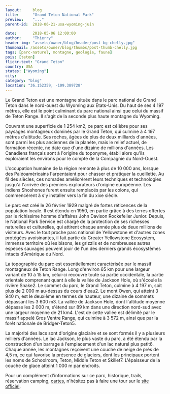 ```yaml
---
layout:     blog
title:      "Grand Teton National Park"
preview:    "..."
parent-id:  2018-06-21-usa-wyoming-juin

date:       2018-05-06 12:00:00
author:     "Thierry"
header-img: "assets/owner/blog/header/post-bg-chelly.jpg"
thumbnail: /assets/owner/blog/thumbs/post-thumb-chelly.jpg
tags: [parc-naturel, montagne, geologie, faune]
pois: [teton]
flickr-text: "Grand Teton"
country: USA 
states: ["Wyoming"]
city: 
category: "blog"
location: "36.152359, -109.389728"
---
```


Le Grand Teton est une montagne située dans le parc national de Grand Teton dans le nord-ouest du Wyoming aux États-Unis. Du haut de ses 4 197 mètres, elle est le point culminant du parc national ainsi que celui du massif de Teton Range. Il s'agit de la seconde plus haute montagne du Wyoming.

Couvrant une superficie de 1 254 km2, ce parc est célèbre pour ses paysages montagneux dominés par le Grand Teton, qui culmine à 4 197 mètres d'altitude. Ses roches, âgées de plus de deux milliards d'années, sont parmi les plus anciennes de la planète, mais le relief actuel, de formation récente, ne date que d'une dizaine de millions d'années. Les Canadiens français sont à l'origine du toponyme, établi alors qu'ils exploraient les environs pour le compte de la Compagnie du Nord-Ouest.

L'occupation humaine de la région remonte à plus de 10 000 ans, lorsque des Paléoaméricains l'arpentaient pour chasser et pratiquer la cueillette. Au fil des siècles, ces nomades améliorèrent leurs techniques et technologies jusqu'à l'arrivée des premiers explorateurs d'origine européenne. Les indiens Shoshones furent ensuite remplacés par les colons, qui commencèrent à s'y installer vers la fin du xixe siècle.

Le parc est créé le 26 février 1929 malgré de fortes réticences de la population locale. Il est étendu en 1950, en partie grâce à des terres offertes par le richissime homme d'affaires John Davison Rockefeller Junior. Depuis, le National Park Service est chargé de la protection de ses richesses naturelles et culturelles, qui attirent chaque année plus de deux millions de visiteurs. Avec le tout proche parc national de Yellowstone et d'autres zones protégées avoisinantes, il fait partie du Greater Yellowstone Ecosystem, immense territoire où les bisons, les grizzlis et de nombreuses autres espèces sauvages peuvent jouir de l'un des derniers grands écosystèmes intacts d'Amérique du Nord.

La topographie du parc est essentiellement caractérisée par le massif montagneux de Teton Range. Long d'environ 65 km pour une largeur variant de 10 à 15 km, celui-ci recouvre toute sa partie occidentale, la partie orientale comprenant quant à elle la vallée de Jackson Hole, où s'écoule la rivière Snake2. Le sommet du parc, le Grand Teton, culmine à 4 197 m, soit plus de 2 000 m au-dessus du cours d'eau2. Le mont Owen, qui atteint 3 940 m, est le deuxième en termes de hauteur, une dizaine de sommets dépassant les 3 600 m3. La vallée de Jackson Hole, dont l'altitude moyenne dépasse les 2 000 m, s'étend sur 89 km dans une direction nord-sud avec une largeur moyenne de 21 km4. L'est de cette vallée est délimité par le massif appelé Gros Ventre Range, qui culmine à 3 572 m, ainsi que par la forêt nationale de Bridger-Teton5.

La majorité des lacs sont d'origine glaciaire et se sont formés il y a plusieurs milliers d'années. Le lac Jackson, le plus vaste du parc, a été étendu par la construction d'un barrage à l'emplacement d'un lac naturel plus petit6. Chaque année, les montagnes reçoivent une couche de neige de près de 4,5 m, ce qui favorise la présence de glaciers, dont les principaux portent les noms de Schoolroom, Teton, Middle Teton et Skillet7. L'épaisseur de la couche de glace atteint 1 000 m par endroits.


Pour un complément d'informations sur ce parc, historique, trails, réservation camping, [cartes](https://www.nps.gov/grte/planyourvisit/maps.htm), n'hésitez pas à faire une tour sur le [site officiel](http://www.www.nps.gov/grte/index.htm).
